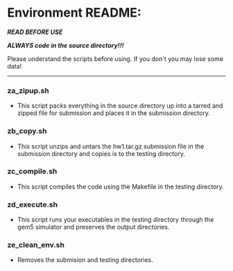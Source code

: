 # Environment README:

***READ BEFORE USE***

***ALWAYS code in the source directory!!!***

Please understand the scripts before using. If you don't you may lose some data!

---

### za_zipup.sh
- This script packs everything in the source directory up into a tarred and zipped file for submission and places it in the submission directory.

### zb_copy.sh
- This script unzips and untars the hw1.tar.gz submission file in the submission directory and copies is to the testing directory.

### zc_compile.sh
- This script compiles the code using the Makefile in the testing directory.

### zd_execute.sh
- This script runs your executables in the testing directory through the gem5 simulator and preserves the output directories. 

### ze_clean_env.sh
- Removes the submision and testing directories.
